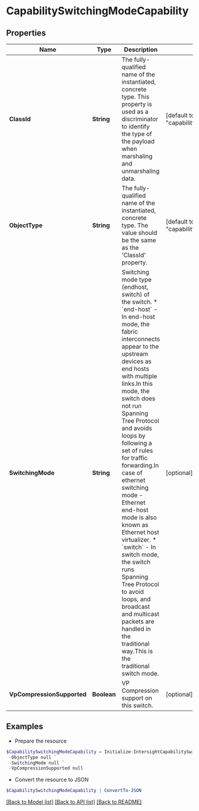 # CapabilitySwitchingModeCapability
## Properties

Name | Type | Description | Notes
------------ | ------------- | ------------- | -------------
**ClassId** | **String** | The fully-qualified name of the instantiated, concrete type. This property is used as a discriminator to identify the type of the payload when marshaling and unmarshaling data. | [default to "capability.SwitchingModeCapability"]
**ObjectType** | **String** | The fully-qualified name of the instantiated, concrete type. The value should be the same as the &#39;ClassId&#39; property. | [default to "capability.SwitchingModeCapability"]
**SwitchingMode** | **String** | Switching mode type (endhost, switch) of the switch. * &#x60;end-host&#x60; - In end-host mode, the fabric interconnects appear to the upstream devices as end hosts with multiple links.In this mode, the switch does not run Spanning Tree Protocol and avoids loops by following a set of rules for traffic forwarding.In case of ethernet switching mode - Ethernet end-host mode is also known as Ethernet host virtualizer. * &#x60;switch&#x60; - In switch mode, the switch runs Spanning Tree Protocol to avoid loops, and broadcast and multicast packets are handled in the traditional way.This is the traditional switch mode. | [optional] [default to "end-host"]
**VpCompressionSupported** | **Boolean** | VP Compression support on this switch. | [optional] 

## Examples

- Prepare the resource
```powershell
$CapabilitySwitchingModeCapability = Initialize-IntersightCapabilitySwitchingModeCapability  -ClassId null `
 -ObjectType null `
 -SwitchingMode null `
 -VpCompressionSupported null
```

- Convert the resource to JSON
```powershell
$CapabilitySwitchingModeCapability | ConvertTo-JSON
```

[[Back to Model list]](../README.md#documentation-for-models) [[Back to API list]](../README.md#documentation-for-api-endpoints) [[Back to README]](../README.md)

